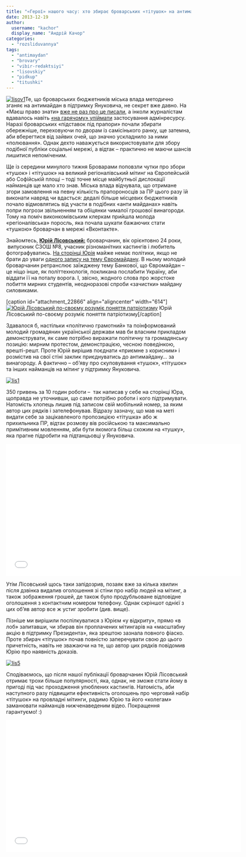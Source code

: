 ```yaml
---
title: "«Герої» нашого часу: хто збирає броварських «тітушок» на антимайдан Партії регіонів - АУДІО"
date: 2013-12-19
author: 
  username: "kachor"
  display_name: "Андрій Качор"
categories: 
  - "rozsliduvannya"
tags: 
  - "antimaydan"
  - "brovary"
  - "vibir-redaktsiyi"
  - "lisovskiy"
  - "pidkup"
  - "titushki"
---
```


[![lisov1](https://mpz.brovary.org/wp-content/uploads/2013/12/lisov1.jpg)](https://mpz.brovary.org/wp-content/uploads/2013/12/lisov1.jpg)Те, що броварських бюджетників міська влада методично зганяє на антимайдан в підтримку Януковича, не секрет вже давно. На «Маєш право знати» [вже не раз про це писали](https://mpz.brovary.org/sapozhko-ne-omivay-ruki-v-krovi-brovarchan/), а інколи журналістам вдавалось навіть [«на гарячому» упіймати](http://www.youtube.com/watch?v=RkWlS6urIQA) застосування адмінресурсу. Наразі броварських «підставок під прапори» почали збирати обережніше, переховуючи по дворам із самісінького ранку, ще затемна, аби вберегтися від зайвих очей, що значно ускладнило за ними «полювання». Однак дехто наважується використовувати для збору подібної публіки соціальні мережі, а відтак – практично не маючи шансів лишитися непоміченим.

Ще із середини минулого тижня Броварами поповзли чутки про збори «тушок» і «тітушок» на великий регіоналівський мітинг на Європейській або Софійській площі – тоді точне місце майбутньої дислокації найманців ще мало хто знав. Міська влада відчувала, що отримане згори замовлення на певну кількість прапороносців за ПР цього разу їй виконати навряд чи вдасться: дедалі більше місцевих бюджетників почало відмовлятись від участи в подібних «анти майданах» навіть попри погрози звільненням та обіцянки чималої грошової винагороди. Тому на поміч виконкомівським клеркам прийшла молода «регіоналівська» поросль, яка почала шукати бажаючих стати «тушкою» броварчан в мережі «Вконтакте».

Знайомтесь, [**Юрій Лісовський:**](http://vk.com/yriylisovskiy) броварчанин, вік орієнтовно 24 роки,  випускник СЗОШ №8, учасник різноманітних кастингів і любитель фотографуватись. [На сторінці Юрія](http://vk.com/yriylisovskiy) майже немає політики, якщо не брати до уваги [одного запису на тему Євромайдану](http://vk.com/yriylisovskiy?w=wall59489159_3406%2Fall). В ньому молодий броварчанин ретранслює заїжджену тему Банкової, що Євромайдан – це ніщо інше, як політтехнологія, покликана послабити Україну, аби віддати її на поталу ворога. І, звісно, жодного слова про жорстоке побиття мирних студентів, неодноразові спроби «зачистки» майдану силовиками.

\[caption id="attachment\_22866" align="aligncenter" width="614"\][![Юрій Лісовський по-своєму розуміє поняття патріотизму](https://mpz.brovary.org/wp-content/uploads/2013/12/D0GaeqxKkHw.jpg)](https://mpz.brovary.org/wp-content/uploads/2013/12/D0GaeqxKkHw.jpg) Юрій Лісовський по-своєму розуміє поняття патріотизму\[/caption\]

Здавалося б, настільки «політично грамотний» та поінформований молодий громадянин української держави мав би власним прикладом демонструвати, як саме потрібно виражати політичну та громадянську позицію: мирним протестом, демонстрацією, чесною поведінкою, врешті-решт. Проте Юрій вирішив поєднати «приємне з корисним» і розмістив на свої стіні заклик приєднуватись до антимайдану… за винагороду. А фактично – об’яву про скуповування «тушок», «тітушок» та інших найманців на мітинг у підтримку Януковича.

[![lis1](https://mpz.brovary.org/wp-content/uploads/2013/12/lis1.jpg)](https://mpz.brovary.org/wp-content/uploads/2013/12/lis1.jpg)

350 гривень за 10 годин роботи –  так написав у себе на сторінці Юра, щоправда не уточнивши, що саме потрібно роботи і кого підтримувати. Натомість хлопець лишив під записом свій мобільний номер, за яким автор цих рядків і зателефонував. Відразу зазначу, що мав на меті видати себе за зацікавленого пропозицією «тітушка» або ж прихильника ПР, відтак розмову вів російською та максимально примітивним мовленням, аби бути якомога більш схожим на «тушку», яка прагне підробити на підтанцьовці у Януковича.

<iframe src="//www.youtube.com/embed/L093SF4dnOE" height="360" width="640" allowfullscreen frameborder="0"></iframe>

Утім Лісовський щось таки запідозрив, позаяк вже за кілька хвилин після дзвінка видалив оголошення зі стіни про набір людей на мітинг, а також зображення грошей, де також було продубльоване відповідне оголошення з контактним номером телефону. Однак скріншот однієї з цих об’яв автор все ж устиг зробити (див. вище).

Пізніше ми вирішили поспілкуватися з Юрієм «у відкриту», прямо «в лоб» запитавши, чи збирав він проплачених мітингарів на «масштабну акцію в підтримку Президента», яка зрештою зазнала повного фіаско. Проте збирач «тітушок» почав повністю заперечувати свою до цього причетність, навіть не зважаючи на те, що автор цих рядків повідомив Юрію про наявність доказів.

[![lis5](https://mpz.brovary.org/wp-content/uploads/2013/12/lis5.jpg)](https://mpz.brovary.org/wp-content/uploads/2013/12/lis5.jpg)

Сподіваємось, що після нашої публікації броварчанин Юрій Лісовський отримає трохи більше популярності, яка, однак, не зможе стати йому в пригоді під час проходження улюблених кастингів. Натомість, аби наступного разу підвищити ефективність оголошень про черговий набір «тітушок» на провладні мітинги, радимо Юрію та його «колегам» заманювати найманців нижченаведеним відео. Покращення гарантуємо! :)

<iframe src="//www.youtube.com/embed/1ODVi4FICc4" height="360" width="640" allowfullscreen frameborder="0"></iframe>
